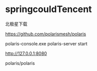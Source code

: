 # springcouldTencent

北极星下载  

https://github.com/polarismesh/polaris

polaris-console.exe
polaris-server start

http://127.0.0.1:8080

polaris/polaris
